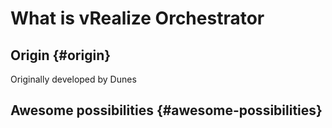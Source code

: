 
# What is vRealize Orchestrator

## Origin {#origin}

Originally developed by Dunes

## Awesome possibilities {#awesome-possibilities}


